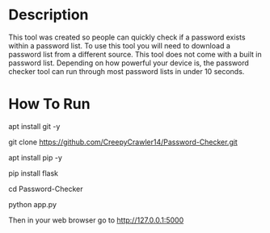 # Description
This tool was created so people can quickly check if a password exists within a password list.
To use this tool you will need to download a password list from a different source.
This tool does not come with a built in password list.
Depending on how powerful your device is, the password checker tool can run through most password lists in under 10 seconds.

# How To Run 
apt install git -y

git clone https://github.com/CreepyCrawler14/Password-Checker.git

apt install pip -y

pip install flask

cd Password-Checker

python app.py

Then in your web browser go to http://127.0.0.1:5000
